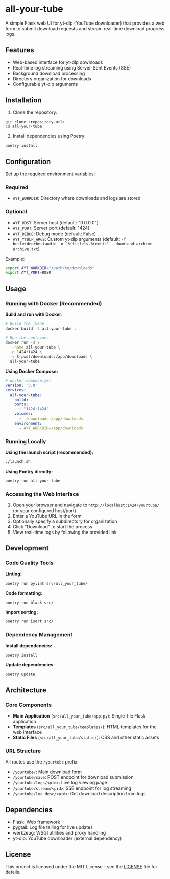# all-your-tube

A simple Flask web UI for yt-dlp (YouTube downloader) that provides a web
form to submit download requests and stream real-time download progress logs.

## Features

- Web-based interface for yt-dlp downloads
- Real-time log streaming using Server-Sent Events (SSE)
- Background download processing
- Directory organization for downloads
- Configurable yt-dlp arguments

## Installation

1. Clone the repository:

```bash
git clone <repository-url>
cd all-your-tube
```

2. Install dependencies using Poetry:

```bash
poetry install
```

## Configuration

Set up the required environment variables:

### Required

- `AYT_WORKDIR`: Directory where downloads and logs are stored

### Optional

- `AYT_HOST`: Server host (default: "0.0.0.0")
- `AYT_PORT`: Server port (default: 1424)
- `AYT_DEBUG`: Debug mode (default: False)
- `AYT_YTDLP_ARGS`: Custom yt-dlp arguments (default:
  `-f bestvideo+bestaudio -o "%(title)s.%(ext)s" --download-archive archive.txt`)

Example:

```bash
export AYT_WORKDIR="/path/to/downloads"
export AYT_PORT=8080
```

## Usage

### Running with Docker (Recommended)

**Build and run with Docker:**

```bash
# Build the image
docker build -t all-your-tube .

# Run the container
docker run -d \
  --name all-your-tube \
  -p 1424:1424 \
  -v $(pwd)/downloads:/app/downloads \
  all-your-tube
```

**Using Docker Compose:**

```yaml
# docker-compose.yml
version: '3.8'
services:
  all-your-tube:
    build: .
    ports:
      - "1424:1424"
    volumes:
      - ./downloads:/app/downloads
    environment:
      - AYT_WORKDIR=/app/downloads
```

### Running Locally

**Using the launch script (recommended):**

```bash
./launch.sh
```

**Using Poetry directly:**

```bash
poetry run all-your-tube
```

### Accessing the Web Interface

1. Open your browser and navigate to `http://localhost:1424/yourtube/` (or
   your configured host/port)
2. Enter a YouTube URL in the form
3. Optionally specify a subdirectory for organization
4. Click "Download" to start the process
5. View real-time logs by following the provided link

## Development

### Code Quality Tools

**Linting:**

```bash
poetry run pylint src/all_your_tube/
```

**Code formatting:**

```bash
poetry run black src/
```

**Import sorting:**

```bash
poetry run isort src/
```

### Dependency Management

**Install dependencies:**

```bash
poetry install
```

**Update dependencies:**

```bash
poetry update
```

## Architecture

### Core Components

- **Main Application** (`src/all_your_tube/app.py`): Single-file Flask
  application
- **Templates** (`src/all_your_tube/templates/`): HTML templates for the web
  interface
- **Static Files** (`src/all_your_tube/static/`): CSS and other static assets

### URL Structure

All routes use the `/yourtube` prefix:

- `/yourtube/`: Main download form
- `/yourtube/save`: POST endpoint for download submission
- `/yourtube/logs/<pid>`: Live log viewing page
- `/yourtube/stream/<pid>`: SSE endpoint for log streaming
- `/yourtube/log_desc/<pid>`: Get download description from logs

## Dependencies

- Flask: Web framework
- pygtail: Log file tailing for live updates
- werkzeug: WSGI utilities and proxy handling
- yt-dlp: YouTube downloader (external dependency)

## License

This project is licensed under the MIT License - see the [LICENSE](LICENSE)
file for details.
